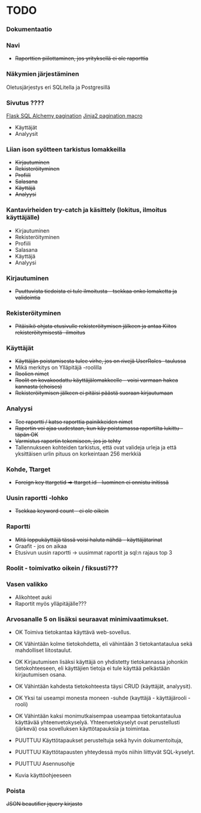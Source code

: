 # TODO

### Dokumentaatio

### Navi
* <del>Raporttien piilottaminen, jos yrityksellä ei ole raporttia</del>

### Näkymien järjestäminen

Oletusjärjestys eri SQLitella ja Postgresillä

### Sivutus ????
[Flask SQL Alchemy pagination](http://flask-sqlalchemy.pocoo.org/2.1/api/?highlight=pagination#flask.ext.sqlalchemy.Pagination)
[Jinja2 pagination macro](https://gist.github.com/allhailwesttexas/8c7fe8f8b53190c2ad8a)
* Käyttäjät
* Analyysit

### Liian ison syötteen tarkistus lomakkeilla

* <del>Kirjautuminen</del>
* <del>Rekisteröityminen</del>
* <del>Profiili</del>
* <del>Salasana</del>
* <del>Käyttäjä</del>
* <del>Analyysi</del>

### Kantavirheiden try-catch ja käsittely (lokitus, ilmoitus käyttäjälle)

* Kirjautuminen
* Rekisteröityminen
* Profiili
* Salasana
* Käyttäjä
* Analyysi

### Kirjautuminen
* <del>Puuttuvista tiedoista ei tule ilmoitusta - tsekkaa onko lomaketta ja validointia</del>

### Rekisteröityminen

* <del>Pitäisikö ohjata etusivulle rekisteröitymisen jälkeen ja antaa Kiitos rekisteröitymisestä -ilmoitus</del>

### Käyttäjät

* <del>Käyttäjän poistamisesta tulee virhe, jos on rivejä UserRoles -taulussa</del> 
* Mikä merkitys on Ylläpitäjä -roolilla
* <del>Roolien nimet</del>
* <del>Roolit on kovakoodattu käyttäjälomakkeelle - voisi varmaan hakea kannasta (choises)</del>
* <del>Rekisteröitymisen jälkeen ei pitäisi päästä suoraan kirjautumaan</del>

### Analyysi

* <del>Tee raportti / katso raporttia painikkeiden nimet</del>
* <del>Raportin voi ajaa uudestaan, kun käy poistamassa raportilta lukittu -täpän OK</del>
* <del>Varmistus raportin tekemiseen, jos jo tehty</del>
* Tallennukseen kohteiden tarkistus, että ovat valideja urleja ja että yksittäisen urlin pituus on korkeintaan 256 merkkiä

### Kohde, Ttarget

* <del>Foreign key ttargetid => ttarget.id - luominen ei onnistu initissä</del>

### Uusin raportti -lohko

* <del>Tsekkaa keyword count - ei ole oikein</del> 

### Raportti

* <del>Mitä loppukäyttäjä tässä voisi haluta nähdä - käyttäjätarinat</del>
* Graafit - jos on aikaa
* Etusivun uusin raportti -> uusimmat raportit ja sql:n rajaus top 3

### Roolit - toimivatko oikein / fiksusti???


### Vasen valikko
* Alikohteet auki
* Raportit myös ylläpitäjälle???


###  Arvosanalle 5 on lisäksi seuraavat minimivaatimukset.

* OK Toimiva tietokantaa käyttävä web-sovellus.
* OK Vähintään kolme tietokohdetta, eli vähintään 3 tietokantataulua sekä mahdolliset liitostaulut.
* OK Kirjautumisen lisäksi käyttäjä on yhdistetty tietokannassa johonkin tietokohteeseen, eli käyttäjien tietoja ei tule käyttää pelkästään kirjautumisen osana.
* OK Vähintään kahdesta tietokohteesta täysi CRUD (käyttäjät, analyysit).
* OK Yksi tai useampi monesta moneen -suhde (kayttäjä - käyttäjärooli - rooli)
* OK Vähintään kaksi monimutkaisempaa useampaa tietokantataulua käyttävää yhteenvetokyselyä. Yhteenvetokyselyt ovat perustellusti (järkevä) osa sovelluksen käyttötapauksia ja toimintaa.

* PUUTTUU Käyttötapaukset perusteltuja sekä hyvin dokumentoituja, 
* PUUTTUU Käyttötapausten yhteydessä myös niihin liittyvät SQL-kyselyt.
* PUUTTUU Asennusohje


* Kuvia käyttöohjeeseen

### Poista

<del>JSON beautifier jquery kirjasto</del>

